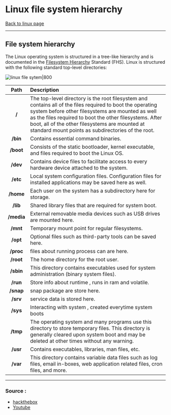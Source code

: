 # Linux file system hierarchy
[Back to linux page](./index.md)
- --
## File system hierarchy

The Linux operating system is structured in a tree-like hierarchy and is documented in the [Filesystem Hierarchy](http://www.pathname.com/fhs/) Standard (FHS). Linux is structured with the following standard top-level directories:

![linux file sytem|800](https://academy.hackthebox.eu/storage/modules/18/NEW_filesystem.png)

**Path**|**Description**
:-:|:-
**/**|The top-level directory is the root filesystem and contains all of the files required to boot the operating system before other filesystems are mounted as well as the files required to boot the other filesystems. After boot, all of the other filesystems are mounted at standard mount points as subdirectories of the root.
**/bin**|Contains essential command binaries.
**/boot**|Consists of the static bootloader, kernel executable, and files required to boot the Linux OS.
**/dev**|Contains device files to facilitate access to every hardware device attached to the system.
**/etc**|Local system configuration files. Configuration files for installed applications may be saved here as well.
**/home**|Each user on the system has a subdirectory here for storage.
**/lib**|Shared library files that are required for system boot.
**/media**|External removable media devices such as USB drives are mounted here.
**/mnt**|Temporary mount point for regular filesystems.
**/opt**|Optional files such as third-party tools can be saved here.
**/proc**|files about running process can are here.
**/root**|The home directory for the root user.
**/sbin**|This directory contains executables used for system administration (binary system files).
**/run**|Store info about runtime , runs in ram and volatile.
**/snap**|snap package are store here.
**/srv**|service data is stored here.
**/sys**|Interacting with system , created everytime system boots
**/tmp**|The operating system and many programs use this directory to store temporary files. This directory is generally cleared upon system boot and may be deleted at other times without any warning.
**/usr**|Contains executables, libraries, man files, etc.
**/var**|This directory contains variable data files such as log files, email in-boxes, web application related files, cron files, and more.
- --
### Source :
- [hackthebox](https://academy.hackthebox.eu/module/18)
- [Youtube](https://youtu.be/HbgzrKJvDRw)

